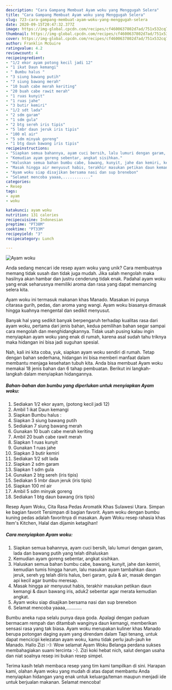 ```yaml
---
description: "Cara Gampang Membuat Ayam woku yang Menggugah Selera"
title: "Cara Gampang Membuat Ayam woku yang Menggugah Selera"
slug: 723-cara-gampang-membuat-ayam-woku-yang-menggugah-selera
date: 2020-09-15T20:47:32.377Z
image: https://img-global.cpcdn.com/recipes/cf4600637802d7ad/751x532cq70/ayam-woku-foto-resep-utama.jpg
thumbnail: https://img-global.cpcdn.com/recipes/cf4600637802d7ad/751x532cq70/ayam-woku-foto-resep-utama.jpg
cover: https://img-global.cpcdn.com/recipes/cf4600637802d7ad/751x532cq70/ayam-woku-foto-resep-utama.jpg
author: Franklin McGuire
ratingvalue: 4.2
reviewcount: 4
recipeingredient:
- "1/2 ekor ayam potong kecil jadi 12"
- "1 ikat Daun kemangi"
- " Bumbu halus "
- "3 siung bawang putih"
- "7 siung bawang merah"
- "10 buah cabe merah keriting"
- "20 buah cabe rawit merah"
- "1 ruas kunyit"
- "1 ruas jahe"
- "3 butir kemiri"
- "1/2 sdt lada"
- "2 sdm garam"
- "1 sdm gula"
- "2 btg sereh iris tipis"
- "5 lmbr daun jeruk iris tipis"
- "100 ml air"
- "5 sdm minyak goreng"
- "1 btg daun bawang iris tipis"
recipeinstructions:
- "Siapkan semua bahannya, ayam cuci bersih, lalu lumuri dengan garam, lada dan bawang putih yang telah dihaluskan"
- "Kemudian ayam goreng sebentar, angkat sisihkan."
- "Haluskan semua bahan bumbu cabe, bawang, kunyit, jahe dan kemiri, kemudian tumis hingga harum, lalu masukan ayam tambahkan daun jeruk, sereh yg telah diiris halus, beri garam, gula &amp; air, masak dengan api kecil agar bumbu meresap."
- "Masak hingga air menyusut habis, terakhir masukan petikan daun kemangi &amp; daun bawang iris, aduk2 sebentar agar merata kemudian angkat."
- "Ayam woku siap disajikan bersama nasi dan sup brenebon"
- "Selamat mencoba yaaaa,............"
categories:
- Resep
tags:
- ayam
- woku

katakunci: ayam woku 
nutrition: 131 calories
recipecuisine: Indonesian
preptime: "PT38M"
cooktime: "PT33M"
recipeyield: "3"
recipecategory: Lunch

---
```



![Ayam woku](https://img-global.cpcdn.com/recipes/cf4600637802d7ad/751x532cq70/ayam-woku-foto-resep-utama.jpg)

Anda sedang mencari ide resep ayam woku yang unik? Cara membuatnya memang tidak susah dan tidak juga mudah. Jika salah mengolah maka hasilnya akan hambar dan justru cenderung tidak enak. Padahal ayam woku yang enak seharusnya memiliki aroma dan rasa yang dapat memancing selera kita.

Ayam woku ini termasuk makanan khas Manado. Masakan ini punya citarasa gurih, pedas, dan aroma yang wangi. Ayam woku biasanya dimasak hingga kuahnya mengental dan sedikit menyusut.

Banyak hal yang sedikit banyak berpengaruh terhadap kualitas rasa dari ayam woku, pertama dari jenis bahan, kedua pemilihan bahan segar sampai cara mengolah dan menghidangkannya. Tidak usah pusing kalau ingin menyiapkan ayam woku yang enak di rumah, karena asal sudah tahu triknya maka hidangan ini bisa jadi suguhan spesial.


Nah, kali ini kita coba, yuk, siapkan ayam woku sendiri di rumah. Tetap dengan bahan sederhana, hidangan ini bisa memberi manfaat dalam membantu menjaga kesehatan tubuh kita. Anda bisa membuat Ayam woku memakai 18 jenis bahan dan 6 tahap pembuatan. Berikut ini langkah-langkah dalam menyiapkan hidangannya.

<!--inarticleads1-->

##### Bahan-bahan dan bumbu yang diperlukan untuk menyiapkan Ayam woku:

1. Sediakan 1/2 ekor ayam, (potong kecil jadi 12)
1. Ambil 1 ikat Daun kemangi
1. Siapkan  Bumbu halus :
1. Siapkan 3 siung bawang putih
1. Sediakan 7 siung bawang merah
1. Gunakan 10 buah cabe merah keriting
1. Ambil 20 buah cabe rawit merah
1. Siapkan 1 ruas kunyit
1. Gunakan 1 ruas jahe
1. Siapkan 3 butir kemiri
1. Sediakan 1/2 sdt lada
1. Siapkan 2 sdm garam
1. Siapkan 1 sdm gula
1. Gunakan 2 btg sereh (iris tipis)
1. Sediakan 5 lmbr daun jeruk (iris tipis)
1. Siapkan 100 ml air
1. Ambil 5 sdm minyak goreng
1. Sediakan 1 btg daun bawang (iris tipis)


Resep Ayam Woku, Cita Rasa Pedas Aromatik Khas Sulawesi Utara. Simpan ke bagian favorit Tersimpan di bagian favorit. Ayam woku dengan bumbu kuning pedas adalah favoritnya di masakan. Ayam Woku resep rahasia khas Item&#39;s Kitchen, Halal dan dijamin ketagihan! 

<!--inarticleads2-->

##### Cara menyiapkan Ayam woku:

1. Siapkan semua bahannya, ayam cuci bersih, lalu lumuri dengan garam, lada dan bawang putih yang telah dihaluskan
1. Kemudian ayam goreng sebentar, angkat sisihkan.
1. Haluskan semua bahan bumbu cabe, bawang, kunyit, jahe dan kemiri, kemudian tumis hingga harum, lalu masukan ayam tambahkan daun jeruk, sereh yg telah diiris halus, beri garam, gula &amp; air, masak dengan api kecil agar bumbu meresap.
1. Masak hingga air menyusut habis, terakhir masukan petikan daun kemangi &amp; daun bawang iris, aduk2 sebentar agar merata kemudian angkat.
1. Ayam woku siap disajikan bersama nasi dan sup brenebon
1. Selamat mencoba yaaaa,............


Bumbu aneka rupa selalu punya daya goda. Apalagi dengan paduan bermacam rempah dan ditambah wanginya daun kemangi, memberikan sensasi rasa yang tak biasa. Ayam woku merupakan kuliner khas Manado berupa potongan daging ayam yang direndam dalam Tapi tenang, untuk dapat mencicipi kelezatan ayam woku, kamu tidak perlu jauh-jauh ke Manado. Hallo Zizi :-): Wow selamat Ayam Woku Belanga perdana sukses membahagiakan suami tercinta :-). Zizi koki hebat nich, salut dengan usaha dan niat soalnya resep ini bukan resep simpel. 

Terima kasih telah membaca resep yang tim kami tampilkan di sini. Harapan kami, olahan Ayam woku yang mudah di atas dapat membantu Anda menyiapkan hidangan yang enak untuk keluarga/teman maupun menjadi ide untuk berjualan makanan. Selamat mencoba!
